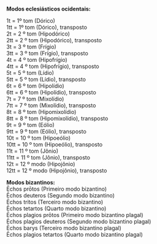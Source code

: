 **Modos eclesiásticos ocidentais:**  

1t = 1º tom (Dórico)  
1tt = 1º tom (Dórico), transposto  
2t = 2 º tom (Hipodórico)  
2tt = 2 º tom (Hipodórico), transposto  
3t = 3 º tom (Frígio)  
3tt = 3 º tom (Frígio), transposto  
4t = 4 º tom (Hipofrígio)  
4tt = 4 º tom (Hipofrígio), transposto  
5t = 5 º tom (Lídio)  
5tt = 5 º tom (Lídio), transposto  
6t = 6 º tom (Hipolídio)  
6tt = 6 º tom (Hipolídio), transposto  
7t = 7 º tom (Mixolídio)  
7tt = 7 º tom (Mixolídio), transposto  
8t = 8 º tom (Hipomixolídio)  
8tt = 8 º tom (Hipomixolídio), transposto  
9t = 9 º tom (Eólio)  
9tt = 9 º tom (Eólio), transposto  
10t = 10 º tom (Hipoeólio)  
10tt = 10 º tom (Hipoeólio), transposto  
11t = 11 º tom (Jônio)  
11tt = 11 º tom (Jônio), transposto  
12t = 12 º modo (Hipojônio)  
12tt = 12 º modo (Hipojônio), transposto

  

**Modos bizantinos:**  
Ēchos prōtos (Primeiro modo bizantino)  
Ēchos deuteros (Segundo modo bizantino)  
Ēchos tritos (Terceiro modo bizantino)  
Ēchos tetartos (Quarto modo bizantino)  
Ēchos plagios prōtos (Primeiro modo bizantino plagal)  
Ēchos plagios deuteros (Segundo modo bizantino plagal)  
Ēchos barys (Terceiro modo bizantino plagal)  
Ēchos plagios tetartos (Quarto modo bizantino plagal)